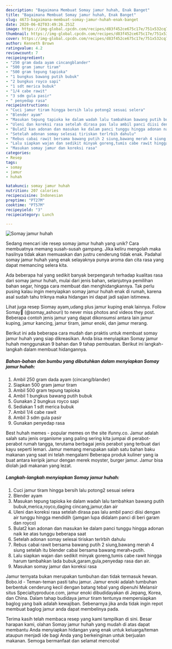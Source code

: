 ```yaml
---
description: "Bagaimana Membuat Somay jamur huhah, Enak Banget"
title: "Bagaimana Membuat Somay jamur huhah, Enak Banget"
slug: 4673-bagaimana-membuat-somay-jamur-huhah-enak-banget
date: 2020-06-02T03:49:26.251Z
image: https://img-global.cpcdn.com/recipes/d83f452ce675c17e/751x532cq70/somay-jamur-huhah-foto-resep-utama.jpg
thumbnail: https://img-global.cpcdn.com/recipes/d83f452ce675c17e/751x532cq70/somay-jamur-huhah-foto-resep-utama.jpg
cover: https://img-global.cpcdn.com/recipes/d83f452ce675c17e/751x532cq70/somay-jamur-huhah-foto-resep-utama.jpg
author: Kenneth Brown
ratingvalue: 4.2
reviewcount: 7
recipeingredient:
- "250 gram dada ayam cincangblander"
- "500 gram jamur tiram"
- "500 gram tepung tapioka"
- "1 bungkus bawang putih bubuk"
- "2 bungkus royco sapi"
- "1 sdt merica bubuk"
- "1/4 cabe rawit"
- "3 sdm gula pasir"
- " penyedap rasa"
recipeinstructions:
- "Cuci jamur tiram hingga bersih lalu potong2 sesuai selera"
- "Blender ayam"
- "Masukan tepung tapioka ke dalam wadah lalu tambahkan bawang putih bubuk,merica,royco,daging cincang,jamur,dan air"
- "Uleni dan koreksi rasa setelah dirasa pas lalu ambil panci diisi dengan air tunggu hingga mendidih (jamgan lupa didalam panci di beri garam dan royco)"
- "Bulat2 kan adonan dan masukan ke dalam panci tunggu hingga adonan naik ke atas tunggu beberapa saat"
- "Setelah adonan somay selesai tiriskan terlrbih dahulu"
- "Rebus cabai rawit bersama bawang putih 2 siung,bawang merah 4 siung setelah itu blender cabai bersama bawang merah+putih."
- "Lalu siapkan wajan dan sedikit minyak goreng,tumis cabe rawit hingga harum tambahkan lada bubuk,garam,gula,penyedap rasa dan air."
- "Masukan somay jamur dan koreksi rasa"
categories:
- Resep
tags:
- somay
- jamur
- huhah

katakunci: somay jamur huhah 
nutrition: 207 calories
recipecuisine: Indonesian
preptime: "PT27M"
cooktime: "PT57M"
recipeyield: "3"
recipecategory: Lunch

---
```



![Somay jamur huhah](https://img-global.cpcdn.com/recipes/d83f452ce675c17e/751x532cq70/somay-jamur-huhah-foto-resep-utama.jpg)

Sedang mencari ide resep somay jamur huhah yang unik? Cara membuatnya memang susah-susah gampang. Jika keliru mengolah maka hasilnya tidak akan memuaskan dan justru cenderung tidak enak. Padahal somay jamur huhah yang enak selayaknya punya aroma dan cita rasa yang dapat memancing selera kita.

Ada beberapa hal yang sedikit banyak berpengaruh terhadap kualitas rasa dari somay jamur huhah, mulai dari jenis bahan, selanjutnya pemilihan bahan segar, hingga cara membuat dan menghidangkannya. Tak perlu pusing kalau ingin menyiapkan somay jamur huhah enak di rumah, karena asal sudah tahu triknya maka hidangan ini dapat jadi sajian istimewa.

Lihat juga resep Siomay ayam,udang plus jamur kuping enak lainnya. Follow Somay🌙 (@somay_ashouri) to never miss photos and videos they post. Beberapa contoh jenis jamur yang dapat dikonsumsi antara lain jamur kuping, jamur kancing, jamur tiram, jamur enoki, dan jamur merang.


Berikut ini ada beberapa cara mudah dan praktis untuk membuat somay jamur huhah yang siap dikreasikan. Anda bisa menyiapkan Somay jamur huhah menggunakan 9 bahan dan 9 tahap pembuatan. Berikut ini langkah-langkah dalam membuat hidangannya.

<!--inarticleads1-->

##### Bahan-bahan dan bumbu yang dibutuhkan dalam menyiapkan Somay jamur huhah:

1. Ambil 250 gram dada ayam (cincang/blander)
1. Siapkan 500 gram jamur tiram
1. Ambil 500 gram tepung tapioka
1. Ambil 1 bungkus bawang putih bubuk
1. Gunakan 2 bungkus royco sapi
1. Sediakan 1 sdt merica bubuk
1. Ambil 1/4 cabe rawit
1. Ambil 3 sdm gula pasir
1. Gunakan  penyedap rasa


Best huhah memes - popular memes on the site ifunny.co. Jamur adalah salah satu jenis organisme yang paling sering kita jumpai di perabot-perabot rumah tangga, terutama berbagai jenis perabot yang terbuat dari kayu seperti lemari. Jamur memang merupakan salah satu bahan baku makanan yang saat ini telah mengalami Beberapa produk kuliner yang ia buat antara keripik jamur dengan merek moyster, burger jamur. Jamur bisa diolah jadi makanan yang lezat. 

<!--inarticleads2-->

##### Langkah-langkah menyiapkan Somay jamur huhah:

1. Cuci jamur tiram hingga bersih lalu potong2 sesuai selera
1. Blender ayam
1. Masukan tepung tapioka ke dalam wadah lalu tambahkan bawang putih bubuk,merica,royco,daging cincang,jamur,dan air
1. Uleni dan koreksi rasa setelah dirasa pas lalu ambil panci diisi dengan air tunggu hingga mendidih (jamgan lupa didalam panci di beri garam dan royco)
1. Bulat2 kan adonan dan masukan ke dalam panci tunggu hingga adonan naik ke atas tunggu beberapa saat
1. Setelah adonan somay selesai tiriskan terlrbih dahulu
1. Rebus cabai rawit bersama bawang putih 2 siung,bawang merah 4 siung setelah itu blender cabai bersama bawang merah+putih.
1. Lalu siapkan wajan dan sedikit minyak goreng,tumis cabe rawit hingga harum tambahkan lada bubuk,garam,gula,penyedap rasa dan air.
1. Masukan somay jamur dan koreksi rasa


Jamur ternyata bukan merupakan tumbuhan dan tidak termasuk hewan. Bobo.id - Teman-teman pasti tahu jamur. Jamur enoki adalah tumbuhan berbentuk cenderung kecil dengan batang tebal yang dipenuhi Melansir situs Specialtyproduce.com, jamur enoki dibudidayakan di Jepang, Korea, dan China. Dalam tahap budidaya jamur tiram tentunya mempersiapkan baglog yang baik adalah kewajiban. Sebenarnya jika anda tidak ingin repot membuat baglog jamur anda dapat membelinya pada. 

Terima kasih telah membaca resep yang kami tampilkan di sini. Besar harapan kami, olahan Somay jamur huhah yang mudah di atas dapat membantu Anda menyiapkan hidangan yang enak untuk keluarga/teman ataupun menjadi ide bagi Anda yang berkeinginan untuk berjualan makanan. Semoga bermanfaat dan selamat mencoba!
